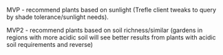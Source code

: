 MVP - recommend plants based on sunlight (Trefle client tweaks to query by shade tolerance/sunlight needs).

MVP2 - recommend plants based on soil richness/similar (gardens in regions with more acidic soil will see better results from plants with acidic soil requirements and reverse)